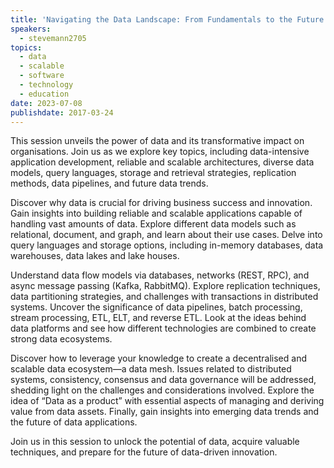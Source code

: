 ```yaml
---
title: 'Navigating the Data Landscape: From Fundamentals to the Future'
speakers:
  - stevemann2705
topics:
  - data
  - scalable
  - software
  - technology
  - education
date: 2023-07-08
publishdate: 2017-03-24
---
```

This session unveils the power of data and its transformative impact on organisations. Join us as we explore key topics, including data-intensive application development, reliable and scalable architectures, diverse data models, query languages, storage and retrieval strategies, replication methods, data pipelines, and future data trends.

Discover why data is crucial for driving business success and innovation. Gain insights into building reliable and scalable applications capable of handling vast amounts of data. Explore different data models such as relational, document, and graph, and learn about their use cases. Delve into query languages and storage options, including in-memory databases, data warehouses, data lakes and lake houses.

Understand data flow models via databases, networks (REST, RPC), and async message passing (Kafka, RabbitMQ). Explore replication techniques, data partitioning strategies, and challenges with transactions in distributed systems. Uncover the significance of data pipelines, batch processing, stream processing, ETL, ELT, and reverse ETL. Look at the ideas behind data platforms and see how different technologies are combined to create strong data ecosystems.

Discover how to leverage your knowledge to create a decentralised and scalable data ecosystem—a data mesh. Issues related to distributed systems, consistency, consensus and data governance will be addressed, shedding light on the challenges and considerations involved. Explore the idea of “Data as a product” with essential aspects of managing and deriving value from data assets. Finally, gain insights into emerging data trends and the future of data applications.

Join us in this session to unlock the potential of data, acquire valuable techniques, and prepare for the future of data-driven innovation.
